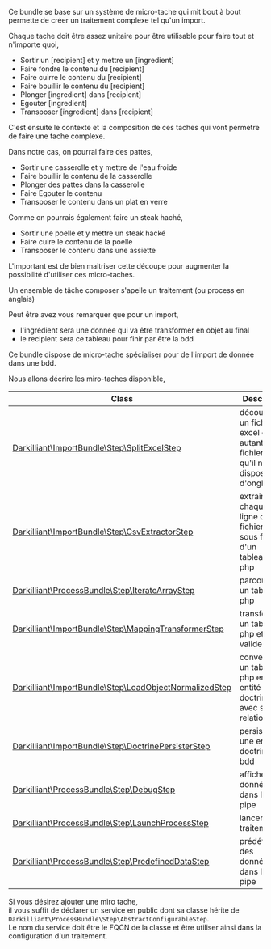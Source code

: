 Ce bundle se base sur un système de micro-tache qui mit bout à bout permette de créer un traitement complexe tel qu'un import.

Chaque tache doit être assez unitaire pour être utilisable pour faire tout et n'importe quoi,
- Sortir un [recipient] et y mettre un [ingredient]
- Faire fondre le contenu du [recipient]
- Faire cuirre le contenu du [recipient]
- Faire bouillir le contenu du [recipient]
- Plonger [ingredient] dans [recipient]
- Egouter [ingredient]
- Transposer [ingredient] dans [recipient]

C'est ensuite le contexte et la composition de ces taches qui vont permetre de faire une tache complexe.

Dans notre cas, on pourrai faire des pattes,

- Sortir une casserolle et y mettre de l'eau froide
- Faire bouillir le contenu de la casserolle
- Plonger des pattes dans la casserolle
- Faire Egouter le contenu
- Transposer le contenu dans un plat en verre

Comme on pourrais également faire un steak haché,

- Sortir une poelle et y mettre un steak hacké
- Faire cuire le contenu de la poelle
- Transposer le contenu dans une assiette

L'important est de bien maitriser cette découpe pour augmenter la possibilité d'utiliser ces micro-taches.

Un ensemble de tâche composer s'apelle un traitement (ou process en anglais)

Peut être avez vous remarquer que pour un import, 
- l'ingrédient sera une donnée qui va être transformer en objet au final
- le recipient sera ce tableau pour finir par être la bdd

Ce bundle dispose de micro-tache spécialiser pour de l'import de donnée dans une bdd.

Nous allons décrire les miro-taches disponible,


| Class                                                                                      | Descriptif                                                                    |
|--------------------------------------------------------------------------------------------|-------------------------------------------------------------------------------|
| [Darkilliant\ImportBundle\Step\SplitExcelStep](./step/split_excel.md)                      | découper un fichier excel en autant de fichiers csv qu'il ne dispose d'onglet |
| [Darkilliant\ImportBundle\Step\CsvExtractorStep](./step/csv_extractor.md)                  | extraire chaque ligne d'un fichier csv sous forme d'un tableau php            |
| [Darkilliant\ProcessBundle\Step\IterateArrayStep](./step/iterate_array.md)                 | parcourir un tableau php                                                      |
| [Darkilliant\ImportBundle\Step\MappingTransformerStep](./step/mapping_transformer.md)      | transformer un tableau php et le valider                                      |
| [Darkilliant\ImportBundle\Step\LoadObjectNormalizedStep](./step/load_object_normalized.md) | convertir un tableau php en entité doctrine avec ses relations                |
| [Darkilliant\ImportBundle\Step\DoctrinePersisterStep](./step/doctrine_persister.md)        | persister une entité doctrine en bdd                                          |
| [Darkilliant\ProcessBundle\Step\DebugStep](./step/debug.md)                                | affiches les données dans le pipe                                             |
| [Darkilliant\ProcessBundle\Step\LaunchProcessStep](./step/launch_process.md)               | lancer un traitement                                                          |
| [Darkilliant\ProcessBundle\Step\PredefinedDataStep](./step/predefined_data.md)             | prédéfinir des données dans le pipe                                           |

Si vous désirez ajouter une miro tache,<br>
il vous suffit de déclarer un service en public dont sa classe hérite de `Darkilliant\ProcessBundle\Step\AbstractConfigurableStep`.<br>
Le nom du service doit être le FQCN de la classe et être utiliser ainsi dans la configuration d'un traitement.